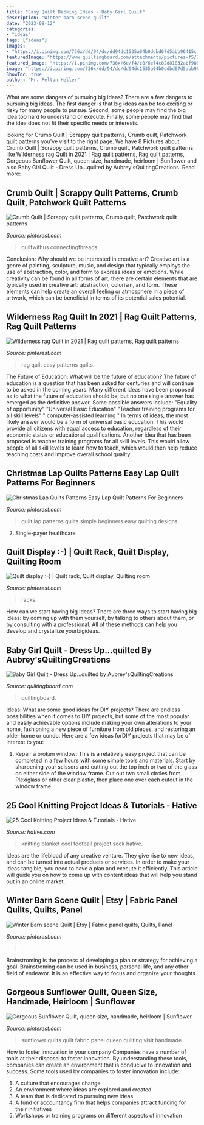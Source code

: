 ```yaml
---
title: "Easy Quilt Backing Ideas - Baby Girl Quilt"
description: "Winter barn scene quilt"
date: "2023-08-12"
categories:
- "ideas"
tags: ["ideas"]
images:
- "https://i.pinimg.com/736x/dd/94/dc/dd94dc1535a04b0ddbd67d5abb96415c.jpg"
featuredImage: "https://www.quiltingboard.com/attachments/pictures-f5/314400d1329900251-img_0453.jpg"
featured_image: "https://i.pinimg.com/736x/6e/f4/c8/6ef4c82d81832abf988ff9cc894f40ce.jpg"
image: "https://i.pinimg.com/736x/dd/94/dc/dd94dc1535a04b0ddbd67d5abb96415c.jpg"
ShowToc: true
author: "Mr. Felton Heller"
---
```



What are some dangers of pursuing big ideas?
There are a few dangers to pursuing big ideas. The first danger is that big ideas can be too exciting or risky for many people to pursue. Second, some people may find the big idea too hard to understand or execute. Finally, some people may find that the idea does not fit their specific needs or interests.

	

		
looking for Crumb Quilt | Scrappy quilt patterns, Crumb quilt, Patchwork quilt patterns you've visit to the right page. We have 8 Pictures about Crumb Quilt | Scrappy quilt patterns, Crumb quilt, Patchwork quilt patterns like Wilderness rag Quilt in 2021 | Rag quilt patterns, Rag quilt patterns, Gorgeous Sunflower Quilt, queen size, handmade, heirloom | Sunflower and also Baby Girl Quilt - Dress Up...quilted by Aubrey&#039;sQuiltingCreations. Read more:
		
    
## Crumb Quilt | Scrappy Quilt Patterns, Crumb Quilt, Patchwork Quilt Patterns

<img loading=lazy src="https://i.pinimg.com/736x/a3/9b/5d/a39b5d1c9625db4798d12e64768e00b5.jpg" onerror="this.onerror=null;this.src='https://tse4.mm.bing.net/th?id=OIP.__QmT7Jf9XmWS2wQeSA-JgHaJ3&amp;pid=15.1';" alt="Crumb Quilt | Scrappy quilt patterns, Crumb quilt, Patchwork quilt patterns">

_Source: pinterest.com_

>quiltwithus connectingthreads. 

	

Conclusion: Why should we be interested in creative art?
Creative art is a genre of painting, sculpture, music, and design that typically employs the use of abstraction, color, and form to express ideas or emotions. While creativity can be found in all forms of art, there are certain elements that are typically used in creative art: abstraction, colorism, and form. These elements can help create an overall feeling or atmosphere in a piece of artwork, which can be beneficial in terms of its potential sales potential.

    
## Wilderness Rag Quilt In 2021 | Rag Quilt Patterns, Rag Quilt Patterns

<img loading=lazy src="https://i.pinimg.com/736x/6e/f4/c8/6ef4c82d81832abf988ff9cc894f40ce.jpg" onerror="this.onerror=null;this.src='https://tse1.mm.bing.net/th?id=OIP.gHU8arXHAbt5tIBohG842wHaJ3&amp;pid=15.1';" alt="Wilderness rag Quilt in 2021 | Rag quilt patterns, Rag quilt patterns">

_Source: pinterest.com_

>rag quilt easy patterns quilts. 

	

The Future of Education: What will be the future of education?
The future of education is a question that has been asked for centuries and will continue to be asked in the coming years. Many different ideas have been proposed as to what the future of education should be, but no one single answer has emerged as the definitive answer. Some possible answers include: 
"Equality of opportunity" 
"Universal Basic Education" 
"Teacher training programs for all skill levels" 
" computer-assisted learning "
In terms of ideas, the most likely answer would be a form of universal basic education. This would provide all citizens with equal access to education, regardless of their economic status or educational qualifications. Another idea that has been proposed is teacher training programs for all skill levels. This would allow people of all skill levels to learn how to teach, which would then help reduce teaching costs and improve overall school quality.

    
## Christmas Lap Quilts Patterns Easy Lap Quilt Patterns For Beginners

<img loading=lazy src="https://i.pinimg.com/736x/e6/b0/76/e6b07609fc73de791a99527b72d9ba3d.jpg" onerror="this.onerror=null;this.src='https://tse4.mm.bing.net/th?id=OIP.KQU7zLPqxwkD9X8B2ECqEwHaKp&amp;pid=15.1';" alt="Christmas Lap Quilts Patterns Easy Lap Quilt Patterns For Beginners">

_Source: pinterest.com_

>quilt lap patterns quilts simple beginners easy quilting designs. 

	

2. Single-payer healthcare

    
## Quilt Display :-) | Quilt Rack, Quilt Display, Quilting Room

<img loading=lazy src="https://i.pinimg.com/736x/5e/2d/a5/5e2da5caf6b93d44c4a60a975489f9a2--quilt-display-quilt-racks.jpg" onerror="this.onerror=null;this.src='https://tse1.mm.bing.net/th?id=OIP.It1hGMwutrIHirnM-FzjCgHaJ6&amp;pid=15.1';" alt="Quilt display :-) | Quilt rack, Quilt display, Quilting room">

_Source: pinterest.com_

>racks. 

	

How can we start having big ideas?
There are three ways to start having big ideas: by coming up with them yourself, by talking to others about them, or by consulting with a professional. All of these methods can help you develop and crystallize yourbigideas.

    
## Baby Girl Quilt - Dress Up...quilted By Aubrey&#039;sQuiltingCreations

<img loading=lazy src="https://www.quiltingboard.com/attachments/pictures-f5/314400d1329900251-img_0453.jpg" onerror="this.onerror=null;this.src='https://tse2.mm.bing.net/th?id=OIP.hdyAt4dtmKgk73jKovgTcQHaJ3&amp;pid=15.1';" alt="Baby Girl Quilt - Dress Up...quilted by Aubrey&#039;sQuiltingCreations">

_Source: quiltingboard.com_

>quiltingboard. 

	

Ideas: What are some good ideas for DIY projects?
There are endless possibilities when it comes to DIY projects, but some of the most popular and easily achievable options include making your own alterations to your home, fashioning a new piece of furniture from old pieces, and restoring an older home or condo. Here are a few ideas forDIY projects that may be of interest to you: 
1. Repair a broken window: This is a relatively easy project that can be completed in a few hours with some simple tools and materials. Start by sharpening your scissors and cutting out the top inch or two of the glass on either side of the window frame. Cut out two small circles from Plexiglass or other clear plastic, then place one over each cutout in the window frame.

    
## 25 Cool Knitting Project Ideas &amp; Tutorials - Hative

<img loading=lazy src="https://hative.com/wp-content/uploads/2014/11/knitting-project-ideas/19-knitting-football-sock-blanket.jpg" onerror="this.onerror=null;this.src='https://tse4.mm.bing.net/th?id=OIP.2lHvfphwwYV-Ew72NVxvpgHaLK&amp;pid=15.1';" alt="25 Cool Knitting Project Ideas &amp; Tutorials - Hative">

_Source: hative.com_

>knitting blanket cool football project sock hative. 

	

Ideas are the lifeblood of any creative venture. They give rise to new ideas, and can be turned into actual products or services. In order to make your ideas tangible, you need to have a plan and execute it efficiently. This article will guide you on how to come up with content ideas that will help you stand out in an online market.

    
## Winter Barn Scene Quilt | Etsy | Fabric Panel Quilts, Quilts, Panel

<img loading=lazy src="https://i.pinimg.com/736x/6a/9c/3e/6a9c3ef5be53fd43ec332f5e1977522f.jpg" onerror="this.onerror=null;this.src='https://tse3.mm.bing.net/th?id=OIP.CFQcRqKGA7sRZZ8gYCKilwHaKZ&amp;pid=15.1';" alt="Winter Barn scene Quilt | Etsy | Fabric panel quilts, Quilts, Panel">

_Source: pinterest.com_

>. 

	

Brainstroming is the process of developing a plan or strategy for achieving a goal. Brainstroming can be used in business, personal life, and any other field of endeavor. It is an effective way to focus and organize your thoughts.

    
## Gorgeous Sunflower Quilt, Queen Size, Handmade, Heirloom | Sunflower

<img loading=lazy src="https://i.pinimg.com/736x/dd/94/dc/dd94dc1535a04b0ddbd67d5abb96415c.jpg" onerror="this.onerror=null;this.src='https://tse3.mm.bing.net/th?id=OIP.i5IAkzdi_9SyudktNvvY5wHaJ3&amp;pid=15.1';" alt="Gorgeous Sunflower Quilt, queen size, handmade, heirloom | Sunflower">

_Source: pinterest.com_

>sunflower quilts quilt fabric panel queen quilting visit handmade. 

	

How to foster innovation in your company
Companies have a number of tools at their disposal to foster innovation. By understanding these tools, companies can create an environment that is conducive to innovation and success. 
Some tools used by companies to foster innovation include: 

1. A culture that encourages change 
2. An environment where ideas are explored and created 
3. A team that is dedicated to pursuing new ideas 
4. A fund or accountancy firm that helps companies attract funding for their initiatives 
5. Workshops or training programs on different aspects of innovation 

